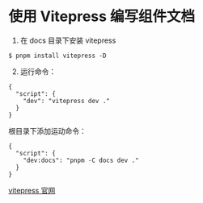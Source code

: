 # 使用 Vitepress 编写组件文档

1. 在 docs 目录下安装 vitepress

```
$ pnpm install vitepress -D
```

2. 运行命令：

```
{
  "script": {
    "dev": "vitepress dev ."
  }
}
```

根目录下添加运动命令：

```
{
  "script": {
    "dev:docs": "pnpm -C docs dev ."
  }
}
```

[vitepress 官网](https://vitepress.dev/zh/)
